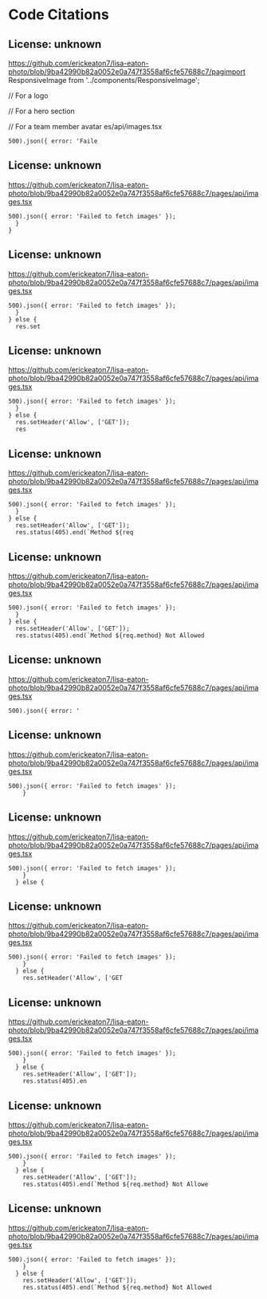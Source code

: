 # Code Citations

## License: unknown
https://github.com/erickeaton7/lisa-eaton-photo/blob/9ba42990b82a0052e0a747f3558af6cfe57688c7/pagimport ResponsiveImage from '../components/ResponsiveImage';

// For a logo
<ResponsiveImage 
  src="/assets/images/logo.png" 
  alt="PayEra Logo" 
  type="logo" 
/>

// For a hero section
<ResponsiveImage 
  src="/assets/images/hero-banner.jpg" 
  alt="Hero Banner" 
  type="hero" 
/>

// For a team member avatar
<ResponsiveImage 
  src="/assets/images/team/member1.jpg" 
  alt="Team Member Name" 
  type="avatar" 
/>es/api/images.tsx

```
500).json({ error: 'Faile
```


## License: unknown
https://github.com/erickeaton7/lisa-eaton-photo/blob/9ba42990b82a0052e0a747f3558af6cfe57688c7/pages/api/images.tsx

```
500).json({ error: 'Failed to fetch images' });
  }
}
```


## License: unknown
https://github.com/erickeaton7/lisa-eaton-photo/blob/9ba42990b82a0052e0a747f3558af6cfe57688c7/pages/api/images.tsx

```
500).json({ error: 'Failed to fetch images' });
  }
} else {
  res.set
```


## License: unknown
https://github.com/erickeaton7/lisa-eaton-photo/blob/9ba42990b82a0052e0a747f3558af6cfe57688c7/pages/api/images.tsx

```
500).json({ error: 'Failed to fetch images' });
  }
} else {
  res.setHeader('Allow', ['GET']);
  res
```


## License: unknown
https://github.com/erickeaton7/lisa-eaton-photo/blob/9ba42990b82a0052e0a747f3558af6cfe57688c7/pages/api/images.tsx

```
500).json({ error: 'Failed to fetch images' });
  }
} else {
  res.setHeader('Allow', ['GET']);
  res.status(405).end(`Method ${req
```


## License: unknown
https://github.com/erickeaton7/lisa-eaton-photo/blob/9ba42990b82a0052e0a747f3558af6cfe57688c7/pages/api/images.tsx

```
500).json({ error: 'Failed to fetch images' });
  }
} else {
  res.setHeader('Allow', ['GET']);
  res.status(405).end(`Method ${req.method} Not Allowed
```


## License: unknown
https://github.com/erickeaton7/lisa-eaton-photo/blob/9ba42990b82a0052e0a747f3558af6cfe57688c7/pages/api/images.tsx

```
500).json({ error: '
```


## License: unknown
https://github.com/erickeaton7/lisa-eaton-photo/blob/9ba42990b82a0052e0a747f3558af6cfe57688c7/pages/api/images.tsx

```
500).json({ error: 'Failed to fetch images' });
    }
```


## License: unknown
https://github.com/erickeaton7/lisa-eaton-photo/blob/9ba42990b82a0052e0a747f3558af6cfe57688c7/pages/api/images.tsx

```
500).json({ error: 'Failed to fetch images' });
    }
  } else {
```


## License: unknown
https://github.com/erickeaton7/lisa-eaton-photo/blob/9ba42990b82a0052e0a747f3558af6cfe57688c7/pages/api/images.tsx

```
500).json({ error: 'Failed to fetch images' });
    }
  } else {
    res.setHeader('Allow', ['GET
```


## License: unknown
https://github.com/erickeaton7/lisa-eaton-photo/blob/9ba42990b82a0052e0a747f3558af6cfe57688c7/pages/api/images.tsx

```
500).json({ error: 'Failed to fetch images' });
    }
  } else {
    res.setHeader('Allow', ['GET']);
    res.status(405).en
```


## License: unknown
https://github.com/erickeaton7/lisa-eaton-photo/blob/9ba42990b82a0052e0a747f3558af6cfe57688c7/pages/api/images.tsx

```
500).json({ error: 'Failed to fetch images' });
    }
  } else {
    res.setHeader('Allow', ['GET']);
    res.status(405).end(`Method ${req.method} Not Allowe
```


## License: unknown
https://github.com/erickeaton7/lisa-eaton-photo/blob/9ba42990b82a0052e0a747f3558af6cfe57688c7/pages/api/images.tsx

```
500).json({ error: 'Failed to fetch images' });
    }
  } else {
    res.setHeader('Allow', ['GET']);
    res.status(405).end(`Method ${req.method} Not Allowed
```

